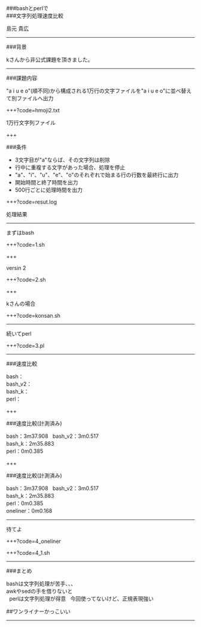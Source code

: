 
###bashとperlで  
###文字列処理速度比較

島元 貴広

---

###背景

kさんから非公式課題を頂きました。

---

###課題内容

"a i u e o"(順不同)から構成される1万行の文字ファイルを"a i u e o"に並べ替えて別ファイルへ出力

+++?code=hmoji2.txt

1万行文字列ファイル

+++

###条件

- 3文字目が"a"ならば、その文字列は削除
- 行中に重複する文字があった場合、処理を停止
- "a"、"i"、"u"、"e"、"o"のそれぞれで始まる行の行数を最終行に出力
- 開始時間と終了時間を出力
- 500行ごとに処理時間を出力

+++?code=resut.log

処理結果

---

まずはbash


+++?code=1.sh


+++

versin 2

+++?code=2.sh


+++

kさんの場合

+++?code=konsan.sh

---

続いてperl

+++?code=3.pl

---

###速度比較

bash：  
bash_v2：  
bash_k：  
perl：
















+++

###速度比較(計測済み)

bash：3m37.908  
bash_v2：3m0.517  
bash_k：2m35.883  
perl：0m0.385

+++

###速度比較(計測済み)

bash：3m37.908  
bash_v2：3m0.517  
bash_k：2m35.883  
perl：0m0.385  
oneliner：0m0.168

---

待てよ

+++?code=4_oneliner

+++?code=4_1.sh

---

###まとめ

bashは文字列処理が苦手、、、  
awkやsedの手を借りないと  
  
perlは文字列処理が得意  
今回使ってないけど、正規表現強い  
  
##ワンライナーかっこいい

---


